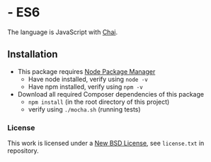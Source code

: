 #  - ES6
The language is JavaScript with [Chai](http://chaijs.com/).

## Installation
* This package requires [Node Package Manager](https://www.npmjs.com/)
    * Have node installed, verify using ```node -v```
    * Have npm installed, verify using ```npm -v```
* Download all required Composer dependencies of this package
    * ```npm install``` (in the root directory of this project)
    * verify using ```./mocha.sh``` (running tests)

### License
This work is licensed under a [New BSD License](http://opensource.org/licenses/bsd-license.php), see `license.txt` in repository.
